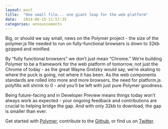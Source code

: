 ```yaml
---
layout: post
title:  "One small file... one giant leap for the web platform"
date:   2014-08-15 11:57:35
categories: announcements
---
```


Big, or should we say small, news on the Polymer project - the size of the polymer.js file needed to run on fully-functional browsers is down to 32kb gzipped and minified.
 
By “fully functional browsers” we don’t just mean “Chrome.”  We’re building Polymer to be a framework for the web platform of tomorrow, not just the Chrome of today - as the great Wayne Gretzky would say, we’re skating to where the puck is going, not where it has been. As the web components standards are rolled into more and more browsers, the need for platform.js polyfills will shrink to 0 - and you’ll be left with just pure Polymer goodness.
 
Being future-facing and in Developer Preview means things today won’t always work as expected - your ongoing feedback and contributions are crucial to helping bridge the gap. And with only 32kb to download, the gap is smaller than ever.
 
Get started with [Polymer](http://polymer-project.org), contribute to the [Github](https://github.com/Polymer), or find us on [Twitter](https://twitter.com/Polymer).

